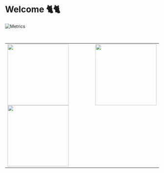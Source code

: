<h1>Welcome 🐈🐈 </h1>

![Metrics](https://metrics.lecoq.io/yarxcat?template=classic&config.timezone=America%2FBrasilia)


<br>

<table cellpadding="0">
  <tr style="padding: 0">
    <!-- GitHub Stats Card -->
    <td valign="top"><img height="200" src="https://github-readme-stats.vercel.app/api?username=************&show_icons=true&include_all_commits=true&count_private=true&theme=apprentice&hide_border=true&bg_color=0D1117%22/%3E</td>
    <!-- Github Top Languages -->
      <td valign="top"><img height="200" src="https://github-readme-stats.vercel.app/api/top-langs?username=***********&show_icons=true&include_all_commits=true&count_private=true&theme=apprentice&hide_border=true&bg_color=0D1117&layout=compact%22/%3E</td>
      <tr style="padding: 0">
    <!-- GitHub Stats Card -->
    <td valign="top"><img height="200" src="https://github-readme-streak-stats.herokuapp.com/?user=***********&theme=black-ice&hide_border=true&stroke=0000&background=0D1117&ring=e05397&fire=e05397&currStreakLabel=e05397%22/%3E</td>
    <!-- Github Top Languages -->
      <td valign="top"><img height="200" src="https://activity-graph.herokuapp.com/graph?username=**********&custom_title=My%20Activity%20Graph!&hide_border=true&bg_color=0D1117&line=fff&point=fff&theme=github%22/%3E</td>
  </tr>
  </tr>
</table>


</div>
